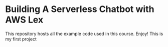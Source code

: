 # Building A Serverless Chatbot with AWS Lex

This repository hosts all the example code used in this course. Enjoy!
This is my first project
